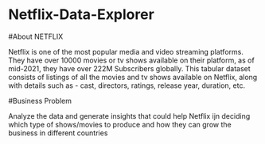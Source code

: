 # Netflix-Data-Explorer

#About NETFLIX

Netflix is one of the most popular media and video streaming platforms. They have over 10000 movies or tv shows available on their platform, as of mid-2021, they have over 222M Subscribers globally. This tabular dataset consists of listings of all the movies and tv shows available on Netflix, along with details such as - cast, directors, ratings, release year, duration, etc.


#Business Problem

Analyze the data and generate insights that could help Netflix ijn deciding which type of shows/movies to produce and how they can grow the business in different countries

